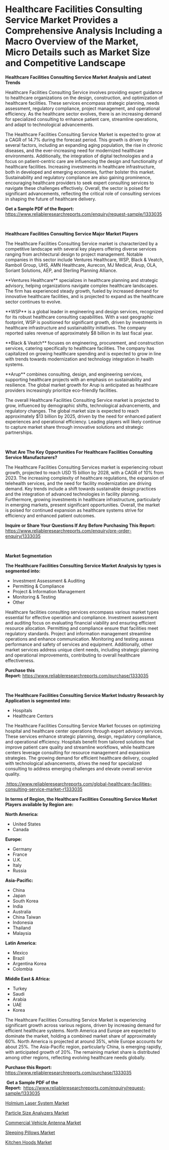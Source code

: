 <p><h1>Healthcare Facilities Consulting Service Market Provides a Comprehensive Analysis Including a Macro Overview of the Market, Micro Details such as Market Size and Competitive Landscape</h1></p><p><strong>Healthcare Facilities Consulting Service Market Analysis and Latest Trends</strong></p>
<p><p>Healthcare Facilities Consulting Service involves providing expert guidance to healthcare organizations on the design, construction, and optimization of healthcare facilities. These services encompass strategic planning, needs assessment, regulatory compliance, project management, and operational efficiency. As the healthcare sector evolves, there is an increasing demand for specialized consulting to enhance patient care, streamline operations, and adapt to technological advancements.</p><p>The Healthcare Facilities Consulting Service Market is expected to grow at a CAGR of 14.7% during the forecast period. This growth is driven by several factors, including an expanding aging population, the rise in chronic diseases, and the ever-increasing need for modernized healthcare environments. Additionally, the integration of digital technologies and a focus on patient-centric care are influencing the design and functionality of healthcare facilities. Increasing investments in healthcare infrastructure, both in developed and emerging economies, further bolster this market. Sustainability and regulatory compliance are also gaining prominence, encouraging healthcare providers to seek expert consulting services to navigate these challenges effectively. Overall, the sector is poised for significant advancements, reflecting the critical role of consulting services in shaping the future of healthcare delivery.</p></p>
<p><strong>Get a Sample PDF of the Report:&nbsp;</strong> <a href="https://www.reliableresearchreports.com/enquiry/request-sample/1333035?utm_campaign=11&utm_medium=2&utm_source=Github&utm_content=ia&utm_term=13102024&utm_id=healthcare-facilities-consulting-service">https://www.reliableresearchreports.com/enquiry/request-sample/1333035</a></p>
<p>&nbsp;</p>
<p><strong>Healthcare Facilities Consulting Service Major Market Players</strong></p>
<p><p>The Healthcare Facilities Consulting Service market is characterized by a competitive landscape with several key players offering diverse services ranging from architectural design to project management. Notable companies in this sector include Ventures Healthcare, WSP, Black & Veatch, Ramboll Group, UHS, AMN Healthcare, Aurecon, MJ Medical, Arup, OLA, Soriant Solutions, AEP, and Sterling Planning Alliance.</p><p>**Ventures Healthcare** specializes in healthcare planning and strategic advisory, helping organizations navigate complex healthcare landscapes. The firm has experienced steady growth, fueled by increased demand for innovative healthcare facilities, and is projected to expand as the healthcare sector continues to evolve.</p><p>**WSP** is a global leader in engineering and design services, recognized for its robust healthcare consulting capabilities. With a vast geographic footprint, WSP is positioned for significant growth, driven by investments in healthcare infrastructure and sustainability initiatives. The company reported sales revenue of approximately $8 billion in its last fiscal year.</p><p>**Black & Veatch** focuses on engineering, procurement, and construction services, catering specifically to healthcare facilities. The company has capitalized on growing healthcare spending and is expected to grow in line with trends towards modernization and technology integration in health systems.</p><p>**Arup** combines consulting, design, and engineering services, supporting healthcare projects with an emphasis on sustainability and resilience. The global market growth for Arup is anticipated as healthcare providers increasingly prioritize eco-friendly facilities.</p><p>The overall Healthcare Facilities Consulting Service market is projected to grow, influenced by demographic shifts, technological advancements, and regulatory changes. The global market size is expected to reach approximately $13 billion by 2025, driven by the need for enhanced patient experiences and operational efficiency. Leading players will likely continue to capture market share through innovative solutions and strategic partnerships.</p></p>
<p>&nbsp;</p>
<p><strong>What Are The Key Opportunities For Healthcare Facilities Consulting Service Manufacturers?</strong></p>
<p><p>The Healthcare Facilities Consulting Services market is experiencing robust growth, projected to reach USD 15 billion by 2028, with a CAGR of 10% from 2023. The increasing complexity of healthcare regulations, the expansion of telehealth services, and the need for facility modernization are driving demand. Key trends include a shift towards sustainable design practices and the integration of advanced technologies in facility planning. Furthermore, growing investments in healthcare infrastructure, particularly in emerging markets, present significant opportunities. Overall, the market is poised for continued expansion as healthcare systems strive for efficiency and enhanced patient outcomes.</p></p>
<p><strong>Inquire or Share Your Questions If Any Before Purchasing This Report:</strong> <a href="https://www.reliableresearchreports.com/enquiry/pre-order-enquiry/1333035?utm_campaign=11&utm_medium=2&utm_source=Github&utm_content=ia&utm_term=13102024&utm_id=healthcare-facilities-consulting-service">https://www.reliableresearchreports.com/enquiry/pre-order-enquiry/1333035</a></p>
<p>&nbsp;</p>
<p><strong>Market Segmentation</strong></p>
<p><strong>The Healthcare Facilities Consulting Service Market Analysis by types is segmented into:</strong></p>
<p><ul><li>Investment Assessment & Auditing</li><li>Permitting & Compliance</li><li>Project & Information Management</li><li>Monitoring & Testing</li><li>Other</li></ul></p>
<p><p>Healthcare facilities consulting services encompass various market types essential for effective operation and compliance. Investment assessment and auditing focus on evaluating financial viability and ensuring efficient resource allocation. Permitting and compliance ensure that facilities meet regulatory standards. Project and information management streamline operations and enhance communication. Monitoring and testing assess performance and safety of services and equipment. Additionally, other market services address unique client needs, including strategic planning and operational improvements, contributing to overall healthcare effectiveness.</p></p>
<p><strong>Purchase this Report:&nbsp;</strong><a href="https://www.reliableresearchreports.com/purchase/1333035?utm_campaign=11&utm_medium=2&utm_source=Github&utm_content=ia&utm_term=13102024&utm_id=healthcare-facilities-consulting-service">https://www.reliableresearchreports.com/purchase/1333035</a></p>
<p>&nbsp;</p>
<p><strong>The Healthcare Facilities Consulting Service Market Industry Research by Application is segmented into:</strong></p>
<p><ul><li>Hospitals</li><li>Healthcare Centers</li></ul></p>
<p><p>The Healthcare Facilities Consulting Service Market focuses on optimizing hospital and healthcare center operations through expert advisory services. These services enhance strategic planning, design, regulatory compliance, and operational efficiency. Hospitals benefit from tailored solutions that improve patient care quality and streamline workflows, while healthcare centers leverage consulting for resource management and expansion strategies. The growing demand for efficient healthcare delivery, coupled with technological advancements, drives the need for specialized consulting to address emerging challenges and elevate overall service quality.</p></p>
<p><a href="https://www.reliableresearchreports.com/global-healthcare-facilities-consulting-service-market-r1333035?utm_campaign=11&utm_medium=2&utm_source=Github&utm_content=ia&utm_term=13102024&utm_id=healthcare-facilities-consulting-service">&nbsp;https://www.reliableresearchreports.com/global-healthcare-facilities-consulting-service-market-r1333035</a></p>
<p><strong>In terms of Region, the Healthcare Facilities Consulting Service Market Players available by Region are:</strong></p>
<p>
    <p> <strong> North America: </strong>
        <ul>
            <li>United States</li>
            <li>Canada</li>
        </ul>
        </p> 
    <p> <strong> Europe: </strong>
        <ul>
            <li>Germany</li>
            <li>France</li>
            <li>U.K.</li>
            <li>Italy</li>
            <li>Russia</li>
        </ul>
        </p> 
    <p> <strong> Asia-Pacific: </strong>
        <ul>
            <li>China</li>
            <li>Japan</li>
            <li>South Korea</li>
            <li>India</li>
            <li>Australia</li>
            <li>China Taiwan</li>
            <li>Indonesia</li>
            <li>Thailand</li>
            <li>Malaysia</li>
        </ul>
        </p> 
    <p> <strong> Latin America: </strong>
        <ul>
            <li>Mexico</li>
            <li>Brazil</li>
            <li>Argentina Korea</li>
            <li>Colombia</li>
        </ul>
        </p> 
    <p> <strong> Middle East & Africa: </strong>
        <ul>
            <li>Turkey</li>
            <li>Saudi</li>
            <li>Arabia</li>
            <li>UAE</li>
            <li>Korea</li>
        </ul>
    </p>
    </p>
<p><p>The Healthcare Facilities Consulting Service Market is experiencing significant growth across various regions, driven by increasing demand for efficient healthcare systems. North America and Europe are expected to dominate the market, holding a combined market share of approximately 60%. North America is projected at around 35%, while Europe accounts for about 25%. The Asia-Pacific region, particularly China, is emerging rapidly, with anticipated growth of 20%. The remaining market share is distributed among other regions, reflecting evolving healthcare needs globally.</p></p>
<p><strong>Purchase this Report: </strong><a href="https://www.reliableresearchreports.com/purchase/1333035?utm_campaign=11&utm_medium=2&utm_source=Github&utm_content=ia&utm_term=13102024&utm_id=healthcare-facilities-consulting-service">https://www.reliableresearchreports.com/purchase/1333035</a></p>
<p>&nbsp;<strong>Get a Sample PDF of the Report:&nbsp;&nbsp;</strong><a href="https://www.reliableresearchreports.com/enquiry/request-sample/1333035?utm_campaign=11&utm_medium=2&utm_source=Github&utm_content=ia&utm_term=13102024&utm_id=healthcare-facilities-consulting-service">https://www.reliableresearchreports.com/enquiry/request-sample/1333035</a></p>
<p><strong></strong></p>
<p><p><a href="https://github.com/lawriesievelwij/Market-Research-Report-List-1/blob/main/holmium-laser-system-market.md?utm_campaign=11&utm_medium=2&utm_source=Github&utm_content=ia&utm_term=13102024&utm_id=healthcare-facilities-consulting-service">Holmium Laser System Market</a></p><p><a href="https://issuu.com/reportprime-2/docs/particle-size-analyzers-market-size_6589e162bf9ccb?utm_campaign=11&utm_medium=2&utm_source=Github&utm_content=ia&utm_term=13102024&utm_id=healthcare-facilities-consulting-service">Particle Size Analyzers Market</a></p><p><a href="https://github.com/KamrulHadi87/Market-Research-Report-List-1/blob/main/commercial-vehicle-antenna-market.md?utm_campaign=11&utm_medium=2&utm_source=Github&utm_content=ia&utm_term=13102024&utm_id=healthcare-facilities-consulting-service">Commercial Vehicle Antenna Market</a></p><p><a href="https://www.linkedin.com/pulse/sleeping-pillows-market-trends-detailed-study-its-segmentation-x5u8e?utm_campaign=11&utm_medium=2&utm_source=Github&utm_content=ia&utm_term=13102024&utm_id=healthcare-facilities-consulting-service">Sleeping Pillows Market</a></p><p><a href="https://www.linkedin.com/pulse/market-dynamics-future-trends-global-kitchen-hoods-sector-byhhe?utm_campaign=11&utm_medium=2&utm_source=Github&utm_content=ia&utm_term=13102024&utm_id=healthcare-facilities-consulting-service">Kitchen Hoods Market</a></p></p>